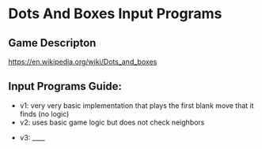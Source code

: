 # Dots And Boxes Input Programs

<!---### Authors:-->

## Game Descripton

https://en.wikipedia.org/wiki/Dots_and_boxes

<!---## How to use-->



## Input Programs Guide:
- v1: very very basic implementation that plays the first blank move that it finds (no logic)
- v2: uses basic game logic but does not check neighbors
<!---
- v3: uses basic game logic and checks neighbors
- v4: uses ____ algorithm to find best play
-->
- v3: ____
